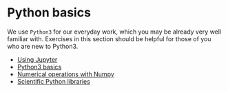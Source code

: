 # Python basics

We use `Python3` for our everyday work, which you may be already very well familiar with. Exercises in this section should be helpful for those of you who are new to Python3.

* [Using Jupyter](Python-01-Jupyter.html)
* [Python3 basics](Python-02-Python.html)
* [Numerical operations with Numpy](Python-03-Numpy.html)
* [Scientific Python libraries](Python-04-ScientificPython.html)
